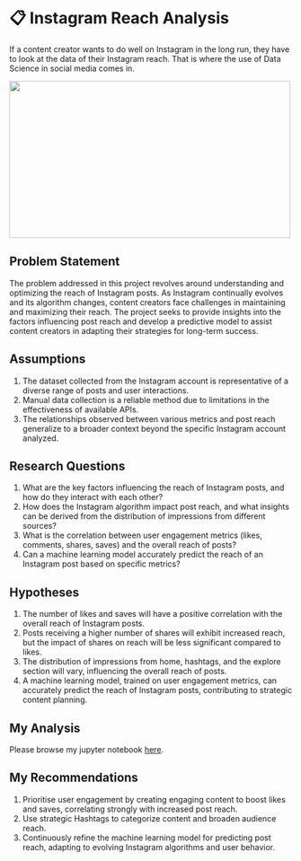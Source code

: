 # 📋 Instagram Reach Analysis
If a content creator wants to do well on Instagram in the long run, they have to look at the data of their Instagram reach. That is where the use of Data Science in social media comes in.

<img src="![impressions-vs-reach-940x430](https://github.com/charmieboo/Instagram-Reach-Analysis/assets/117857989/034f27c1-a125-4064-8a21-ac36fbfcbda2)" width="500" height="280">

## Problem Statement
The problem addressed in this project revolves around understanding and optimizing the reach of Instagram posts. As Instagram continually evolves and its algorithm changes, content creators face challenges in maintaining and maximizing their reach. The project seeks to provide insights into the factors influencing post reach and develop a predictive model to assist content creators in adapting their strategies for long-term success.

## Assumptions
1. The dataset collected from the Instagram account is representative of a diverse range of posts and user interactions.
2. Manual data collection is a reliable method due to limitations in the effectiveness of available APIs.
3. The relationships observed between various metrics and post reach generalize to a broader context beyond the specific Instagram account analyzed.

## Research Questions
1. What are the key factors influencing the reach of Instagram posts, and how do they interact with each other?
2. How does the Instagram algorithm impact post reach, and what insights can be derived from the distribution of impressions from different sources?
3. What is the correlation between user engagement metrics (likes, comments, shares, saves) and the overall reach of posts?
4. Can a machine learning model accurately predict the reach of an Instagram post based on specific metrics?

## Hypotheses
1. The number of likes and saves will have a positive correlation with the overall reach of Instagram posts.
2. Posts receiving a higher number of shares will exhibit increased reach, but the impact of shares on reach will be less significant compared to likes.
3. The distribution of impressions from home, hashtags, and the explore section will vary, influencing the overall reach of posts.
4. A machine learning model, trained on user engagement metrics, can accurately predict the reach of Instagram posts, contributing to strategic content planning.

## My Analysis
Please browse my jupyter notebook [here](https://github.com/charmieboo/Instagram-Reach-Analysis/blob/main/Instagram%20Reach%20Analysis.ipynb).

## My Recommendations
1. Prioritise user engagement by creating engaging content to boost likes and saves, correlating strongly with increased post reach.
2. Use strategic Hashtags to categorize content and broaden audience reach.
3. Continuously refine the machine learning model for predicting post reach, adapting to evolving Instagram algorithms and user behavior.
